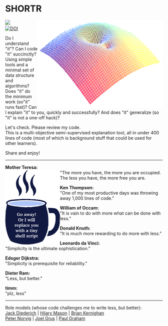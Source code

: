 # SHORTR

<img src=/docs/img/l5.png align=right width=400>
     
<a
href="https://github.com/timm/l5/actions/workflows/tests.yml"><img 
src="https://github.com/timm/l5/actions/workflows/tests.yml/badge.svg"></a><br><a 
href="https://zenodo.org/badge/latestdoi/206205826">
<img src="https://zenodo.org/badge/206205826.svg" alt="DOI"></a>

Do I understand "it"?
Can I code "it" succinctly? Using simple tools and a minimal set of data 
structure and algorithms? Does "it" do the minimum work  (so"it" runs fast)?
 Can I explain "it" to you, quickly and successfully? And does "it" generalize
(so "it" is not a one-off hack)?<p>Let's check. Please review my code.   
This is  a multi-objective semi-supervised explanation tool,
all in under 400 lines of code
 (most of which is background stuff that could be used for other learners).    


Share and enjoy!<hr>  
 
__Mother Teresa:__   
<img width=175 align=left src=docs/img/cup.png> 
"The more you have, the more you are occupied.
The less you have, the more free you are.

__Ken Thompson:__        
"One of my most productive days was throwing 
away 1,000 lines of code."

__William of Occam:__      
"It is vain to do with more what can be done with less."

__Donald Knuth:__     
"It is much more rewarding to do more with less."

__Leonardo da Vinci:__       
"Simplicity is the ultimate sophistication."

__Edsger Dijkstra:__        
"Simplicity is prerequisite for reliability."

__Dieter Ram:__       
"Less, but better."

__timm:__     
"plz, less"

<hr> 

Role models  (whose code challenges me to write less, but better):   
[Jack Diederich](https://www.youtube.com/watch?v=o9pEzgHorH0) 
| [Hilary Mason](https://boingboing.net/2017/06/30/next-level-regexp.html)
| [Brian Kernighan](https://www.oreilly.com/library/view/beautiful-code/9780596510046/ch01.html)  
  [Peter Norvig](http://norvig.com/lispy.html)
| [Joel Grus](https://github.com/joelgrus/data-science-from-scratch)
| [Paul Graham](http://www.paulgraham.com/onlisp.html)
